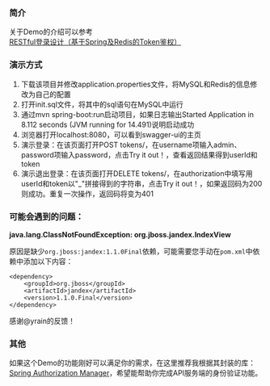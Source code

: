 ### 简介

关于Demo的介绍可以参考[RESTful登录设计（基于Spring及Redis的Token鉴权）][1]

### 演示方式

 1. 下载该项目并修改application.properties文件，将MySQL和Redis的信息修改为自己的配置
 2. 打开init.sql文件，将其中的sql语句在MySQL中运行
 3. 通过mvn spring-boot:run启动项目，如果日志输出Started Application in 8.112 seconds (JVM running for 14.491)说明启动成功
 4. 浏览器打开localhost:8080，可以看到swagger-ui的主页
 5. 演示登录：在该页面打开POST tokens/，在username项输入admin、password项输入password，点击Try it out！，查看返回结果得到userId和token
 6. 演示退出登录：在该页面打开DELETE tokens/，在authorization中填写用userId和token以"_"拼接得到的字符串，点击Try it out！，如果返回码为200则成功。重复一次操作，返回码将变为401

### 可能会遇到的问题：

**java.lang.ClassNotFoundException: org.jboss.jandex.IndexView**

原因是缺少`org.jboss:jandex:1.1.0Final`依赖，可能需要您手动在`pom.xml`中依赖中添加以下内容：

```
<dependency>
    <groupId>org.jboss</groupId>
    <artifactId>jandex</artifactId>
    <version>1.1.0.Final</version>
</dependency>
```

感谢@yrain的反馈！

### 其他

如果这个Demo的功能刚好可以满足你的需求，在这里推荐我根据其封装的库：[Spring Authorization Manager][2]，希望能帮助你完成API服务端的身份验证功能。

[1]:http://www.scienjus.com/restful-token-authorization/
[2]:https://github.com/ScienJus/spring-authorization-manager
